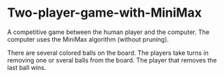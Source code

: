 # Two-player-game-with-MiniMax
A competitive game between the human player and the computer. The computer uses the MiniMax algorithm (without pruning).

There are several colored balls on the board. The players take turns in removing one or sveral balls from the board. The player that removes the last ball wins.
